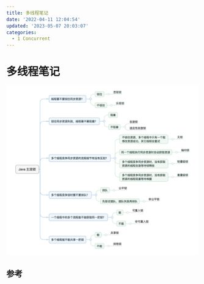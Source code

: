 ```yaml
---
title: 多线程笔记
date: '2022-04-11 12:04:54'
updated: '2023-05-07 20:03:07'
categories:
  - 1 Concurrent
---
```

# 多线程笔记

![](Multiple_Thread_Notes/Various_Locks.png)

## 参考

[^1]: [不可不说的Java“锁”事](https://tech.meituan.com/2018/11/15/java-lock.html)
